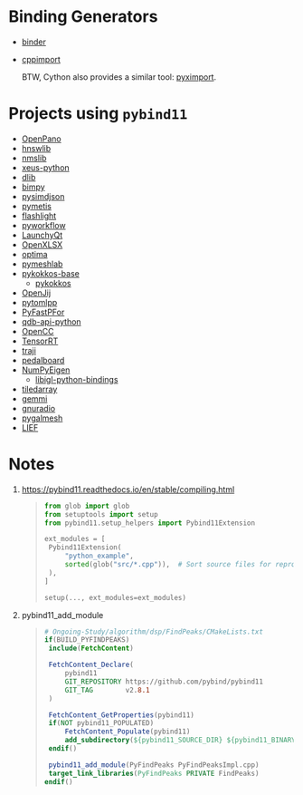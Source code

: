 Binding Generators
====

* [binder](https://github.com/RosettaCommons/binder)

* [cppimport](https://github.com/tbenthompson/cppimport)
  
  BTW, Cython also provides a similar tool: [pyximport](https://github.com/cython/cython/tree/master/pyximport).

Projects using `pybind11`
====

* [OpenPano](https://github.com/ppwwyyxx/OpenPano/blob/master/src/python/pybind.cc)
* [hnswlib](https://github.com/nmslib/hnswlib)
* [nmslib](https://github.com/nmslib/nmslib)
* [xeus-python](https://github.com/QuantStack/xeus-python)
* [dlib](https://github.com/davisking/dlib/blob/master/setup.py)
* [bimpy](https://github.com/podgorskiy/bimpy)
* [pysimdjson](https://github.com/TkTech/pysimdjson)
* [pymetis](https://github.com/inducer/pymetis)
* [flashlight](https://github.com/flashlight/flashlight/tree/master/bindings/python)
* [pyworkflow](https://github.com/sogou/pyworkflow)
* [LaunchyQt](https://github.com/samsonwang/LaunchyQt)
* [OpenXLSX](https://github.com/troldal/OpenXLSX/tree/master/Python)
* [optima](https://github.com/reaktoro/optima/blob/master/python/bindings/CMakeLists.txt)
* [pymeshlab](https://github.com/cnr-isti-vclab/PyMeshLab/tree/master/src/pymeshlab)
* [pykokkos-base](https://github.com/kokkos/pykokkos-base)
  - [pykokkos](https://github.com/kokkos/pykokkos)
* [OpenJij](https://github.com/OpenJij/OpenJij/tree/master/openjij)
* [pytomlpp](https://github.com/bobfang1992/pytomlpp)
* [PyFastPFor](https://github.com/searchivarius/PyFastPFor)
* [qdb-api-python](https://github.com/bureau14/qdb-api-python)
* [OpenCC](https://github.com/BYVoid/OpenCC/blob/master/src/py_opencc.cpp)
* [TensorRT](https://github.com/NVIDIA/TensorRT/tree/main/python)
* [traji](https://github.com/cmpute/traji)
* [pedalboard](https://github.com/spotify/pedalboard)
* [NumPyEigen](https://github.com/fwilliams/numpyeigen)
  - [libigl-python-bindings](https://github.com/libigl/libigl-python-bindings)
* [tiledarray](https://github.com/ValeevGroup/tiledarray)
* [gemmi](https://github.com/project-gemmi/gemmi)
* [gnuradio](https://github.com/gnuradio/gnuradio)
* [pygalmesh](https://github.com/meshpro/pygalmesh)
* [LIEF](https://github.com/lief-project/LIEF)

# Notes

1. https://pybind11.readthedocs.io/en/stable/compiling.html
   
   > ```python
   > from glob import glob
   > from setuptools import setup
   > from pybind11.setup_helpers import Pybind11Extension
   > 
   > ext_modules = [
   >  Pybind11Extension(
   >      "python_example",
   >      sorted(glob("src/*.cpp")),  # Sort source files for reproducibility
   >  ),
   > ]
   > 
   > setup(..., ext_modules=ext_modules)
   > ```

2. pybind11_add_module
   
   > ```cmake
   > # Ongoing-Study/algorithm/dsp/FindPeaks/CMakeLists.txt
   > if(BUILD_PYFINDPEAKS)
   >  include(FetchContent)
   > 
   >  FetchContent_Declare(
   >      pybind11
   >      GIT_REPOSITORY https://github.com/pybind/pybind11
   >      GIT_TAG        v2.8.1
   >  )
   > 
   >  FetchContent_GetProperties(pybind11)
   >  if(NOT pybind11_POPULATED)
   >      FetchContent_Populate(pybind11)
   >      add_subdirectory(${pybind11_SOURCE_DIR} ${pybind11_BINARY_DIR})
   >  endif()
   > 
   >  pybind11_add_module(PyFindPeaks PyFindPeaksImpl.cpp)
   >  target_link_libraries(PyFindPeaks PRIVATE FindPeaks)
   > endif()
   > ```
   >
   > 
